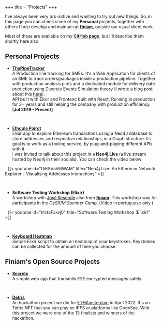 +++
title = "Projects"
+++

I've always been very pro-active and wanting to try out new things. So, in this page you can check some of my **Personal** projects, together with others I help develop and maintain at **[finiam](https://finiam.com)**, outside our usual client work.

Most of these are available on my **[GitHub page](https://github.com/zediogoviana)**, but I'll describe them shortly here also.

## Personal Projects

- **[ThePipeTracker](https://www.tipoprado.thepipetracker.com)** \
A Production line tracking for SMEs. It's a Web Application for clients of an SME to track orders/packages inside a production pipeline. Together with production analysis plots and a dedicated module for delivery date prediction using Discrete Events Simulation theory (I wrote a blog post about this [here](https://zediogoviana.github.io/posts/simulations-with-elixir-and-the-actor-model/)). \
API built with Elixir and Frontend built with React. Running in production for 3+ years and still helping the company with production efficiency. \
**[Jul 2019 - Present]** 

&nbsp;
- **[Ethcule Poirot](https://github.com/zediogoviana/ethcule-poirot)** \
Elixir app to explore Ethereum transactions using a Neo4J database to store addresses and respective relationships, in a Graph structure. Its goal is to work as a tooling service, by plug-and-playing different APIs with it. \
I was invited to talk about this project in a **Neo4j Live** (a live stream hosted by Neo4j in their socials). You can check the video below:

&nbsp;
{{< youtube id="UiBSVahMWAM" title="Neo4j Live: An Ethereum Network Explorer - Visualising Addresses interactions" >}}

&nbsp;
- **Software Testing Workshop (Elixir)** \
A workshop with [José Resende](https://zepedroresende.github.io/) also from **[finiam](https://finiam.com)**. This workshop was for participants in the *CeSIUM Summer Camp*. (Video in portuguese only.)

&nbsp;
{{< youtube id="nIctaFJkvj0" title="Software Testing Workshop (Elixir)" >}}

&nbsp;
- **[Keyboard Heatmap](https://github.com/zediogoviana/keyboard-heatmap)**\
Simple Elixir script to obtain an heatmap of your keystrokes. Keystrokes can be collected for the amount of time you choose.


## Finiam's Open Source Projects

- **[Secrets](https://github.com/finiam/secrets.finiam.com)**\
A simple web app that transmits E2E encrypted messages safely. 

&nbsp;
- **[Detris](https://github.com/finiam/ethamsterdam-detris)**\
An hackathon project we did for [ETHAmsterdam](https://amsterdam.ethglobal.com/) in April 2022. It's an Tetris NFT that you can play on IPFS or platforms like OpenSea. With this project we were one of the 13 finalists and winners of the hackathon. 

